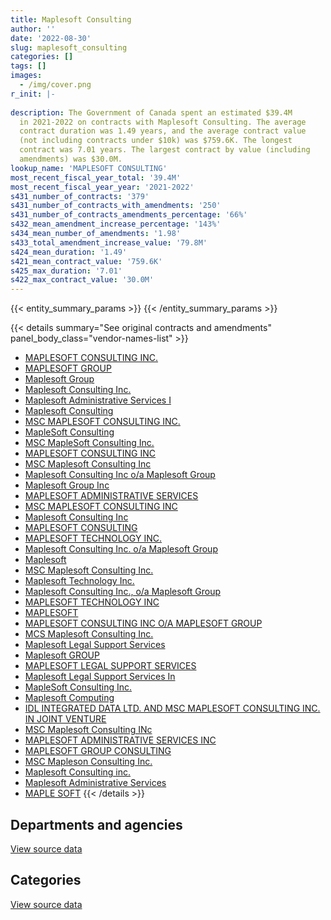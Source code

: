 ```yaml
---
title: Maplesoft Consulting
author: ''
date: '2022-08-30'
slug: maplesoft_consulting
categories: []
tags: []
images:
  - /img/cover.png
r_init: |-
  
description: The Government of Canada spent an estimated $39.4M
  in 2021-2022 on contracts with Maplesoft Consulting. The average
  contract duration was 1.49 years, and the average contract value
  (not including contracts under $10k) was $759.6K. The longest
  contract was 7.01 years. The largest contract by value (including
  amendments) was $30.0M.
lookup_name: 'MAPLESOFT CONSULTING'
most_recent_fiscal_year_total: '39.4M'
most_recent_fiscal_year_year: '2021-2022'
s431_number_of_contracts: '379'
s431_number_of_contracts_with_amendments: '250'
s431_number_of_contracts_amendments_percentage: '66%'
s432_mean_amendment_increase_percentage: '143%'
s434_mean_number_of_amendments: '1.98'
s433_total_amendment_increase_value: '79.8M'
s424_mean_duration: '1.49'
s421_mean_contract_value: '759.6K'
s425_max_duration: '7.01'
s422_max_contract_value: '30.0M'
---
```


<script src="/rmarkdown-libs/htmlwidgets/htmlwidgets.js"></script>
<link href="/rmarkdown-libs/datatables-css/datatables-crosstalk.css" rel="stylesheet" />
<script src="/rmarkdown-libs/datatables-binding/datatables.js"></script>
<script src="/rmarkdown-libs/jquery/jquery-3.6.0.min.js"></script>
<link href="/rmarkdown-libs/dt-core-bootstrap/css/dataTables.bootstrap.min.css" rel="stylesheet" />
<link href="/rmarkdown-libs/dt-core-bootstrap/css/dataTables.bootstrap.extra.css" rel="stylesheet" />
<script src="/rmarkdown-libs/dt-core-bootstrap/js/jquery.dataTables.min.js"></script>
<script src="/rmarkdown-libs/dt-core-bootstrap/js/dataTables.bootstrap.min.js"></script>
<link href="/rmarkdown-libs/crosstalk/css/crosstalk.min.css" rel="stylesheet" />
<script src="/rmarkdown-libs/crosstalk/js/crosstalk.min.js"></script>
<script src="/rmarkdown-libs/htmlwidgets/htmlwidgets.js"></script>
<link href="/rmarkdown-libs/datatables-css/datatables-crosstalk.css" rel="stylesheet" />
<script src="/rmarkdown-libs/datatables-binding/datatables.js"></script>
<script src="/rmarkdown-libs/jquery/jquery-3.6.0.min.js"></script>
<link href="/rmarkdown-libs/dt-core-bootstrap/css/dataTables.bootstrap.min.css" rel="stylesheet" />
<link href="/rmarkdown-libs/dt-core-bootstrap/css/dataTables.bootstrap.extra.css" rel="stylesheet" />
<script src="/rmarkdown-libs/dt-core-bootstrap/js/jquery.dataTables.min.js"></script>
<script src="/rmarkdown-libs/dt-core-bootstrap/js/dataTables.bootstrap.min.js"></script>
<link href="/rmarkdown-libs/crosstalk/css/crosstalk.min.css" rel="stylesheet" />
<script src="/rmarkdown-libs/crosstalk/js/crosstalk.min.js"></script>

{{< entity_summary_params >}}
{{< /entity_summary_params >}}

{{< details summary="See original contracts and amendments" panel_body_class="vendor-names-list" >}}
- [MAPLESOFT CONSULTING INC.](https://search.open.canada.ca/en/ct/?sort=contract_value_f%20desc&page=1&search_text=%22MAPLESOFT%20CONSULTING%20INC.%22)
- [MAPLESOFT GROUP](https://search.open.canada.ca/en/ct/?sort=contract_value_f%20desc&page=1&search_text=%22MAPLESOFT%20GROUP%22)
- [Maplesoft Group](https://search.open.canada.ca/en/ct/?sort=contract_value_f%20desc&page=1&search_text=%22Maplesoft%20Group%22)
- [Maplesoft Consulting Inc.](https://search.open.canada.ca/en/ct/?sort=contract_value_f%20desc&page=1&search_text=%22Maplesoft%20Consulting%20Inc.%22)
- [Maplesoft Administrative Services I](https://search.open.canada.ca/en/ct/?sort=contract_value_f%20desc&page=1&search_text=%22Maplesoft%20Administrative%20Services%20I%22)
- [Maplesoft Consulting](https://search.open.canada.ca/en/ct/?sort=contract_value_f%20desc&page=1&search_text=%22Maplesoft%20Consulting%22)
- [MSC MAPLESOFT CONSULTING INC.](https://search.open.canada.ca/en/ct/?sort=contract_value_f%20desc&page=1&search_text=%22MSC%20MAPLESOFT%20CONSULTING%20INC.%22)
- [MapleSoft Consulting](https://search.open.canada.ca/en/ct/?sort=contract_value_f%20desc&page=1&search_text=%22MapleSoft%20Consulting%22)
- [MSC MapleSoft Consulting Inc.](https://search.open.canada.ca/en/ct/?sort=contract_value_f%20desc&page=1&search_text=%22MSC%20MapleSoft%20Consulting%20Inc.%22)
- [MAPLESOFT CONSULTING INC](https://search.open.canada.ca/en/ct/?sort=contract_value_f%20desc&page=1&search_text=%22MAPLESOFT%20CONSULTING%20INC%22)
- [MSC Maplesoft Consulting Inc](https://search.open.canada.ca/en/ct/?sort=contract_value_f%20desc&page=1&search_text=%22MSC%20Maplesoft%20Consulting%20Inc%22)
- [Maplesoft Consulting Inc o/a Maplesoft Group](https://search.open.canada.ca/en/ct/?sort=contract_value_f%20desc&page=1&search_text=%22Maplesoft%20Consulting%20Inc%20o%2fa%20Maplesoft%20Group%22)
- [Maplesoft Group Inc](https://search.open.canada.ca/en/ct/?sort=contract_value_f%20desc&page=1&search_text=%22Maplesoft%20Group%20Inc%22)
- [MAPLESOFT ADMINISTRATIVE SERVICES](https://search.open.canada.ca/en/ct/?sort=contract_value_f%20desc&page=1&search_text=%22MAPLESOFT%20ADMINISTRATIVE%20SERVICES%22)
- [MSC MAPLESOFT CONSULTING INC](https://search.open.canada.ca/en/ct/?sort=contract_value_f%20desc&page=1&search_text=%22MSC%20MAPLESOFT%20CONSULTING%20INC%22)
- [Maplesoft Consulting Inc](https://search.open.canada.ca/en/ct/?sort=contract_value_f%20desc&page=1&search_text=%22Maplesoft%20Consulting%20Inc%22)
- [MAPLESOFT CONSULTING](https://search.open.canada.ca/en/ct/?sort=contract_value_f%20desc&page=1&search_text=%22MAPLESOFT%20CONSULTING%22)
- [MAPLESOFT TECHNOLOGY INC.](https://search.open.canada.ca/en/ct/?sort=contract_value_f%20desc&page=1&search_text=%22MAPLESOFT%20TECHNOLOGY%20INC.%22)
- [Maplesoft Consulting Inc. o/a Maplesoft Group](https://search.open.canada.ca/en/ct/?sort=contract_value_f%20desc&page=1&search_text=%22Maplesoft%20Consulting%20Inc.%20o%2fa%20Maplesoft%20Group%22)
- [Maplesoft](https://search.open.canada.ca/en/ct/?sort=contract_value_f%20desc&page=1&search_text=%22Maplesoft%22)
- [MSC Maplesoft Consulting Inc.](https://search.open.canada.ca/en/ct/?sort=contract_value_f%20desc&page=1&search_text=%22MSC%20Maplesoft%20Consulting%20Inc.%22)
- [Maplesoft Technology Inc.](https://search.open.canada.ca/en/ct/?sort=contract_value_f%20desc&page=1&search_text=%22Maplesoft%20Technology%20Inc.%22)
- [Maplesoft Consulting Inc., o/a Maplesoft Group](https://search.open.canada.ca/en/ct/?sort=contract_value_f%20desc&page=1&search_text=%22Maplesoft%20Consulting%20Inc.%2c%20o%2fa%20Maplesoft%20Group%22)
- [MAPLESOFT TECHNOLOGY INC](https://search.open.canada.ca/en/ct/?sort=contract_value_f%20desc&page=1&search_text=%22MAPLESOFT%20TECHNOLOGY%20INC%22)
- [MAPLESOFT](https://search.open.canada.ca/en/ct/?sort=contract_value_f%20desc&page=1&search_text=%22MAPLESOFT%22)
- [MAPLESOFT CONSULTING INC O/A MAPLESOFT GROUP](https://search.open.canada.ca/en/ct/?sort=contract_value_f%20desc&page=1&search_text=%22MAPLESOFT%20CONSULTING%20INC%20O%2fA%20MAPLESOFT%20GROUP%22)
- [MCS Maplesoft Consulting Inc.](https://search.open.canada.ca/en/ct/?sort=contract_value_f%20desc&page=1&search_text=%22MCS%20Maplesoft%20Consulting%20Inc.%22)
- [Maplesoft Legal Support Services](https://search.open.canada.ca/en/ct/?sort=contract_value_f%20desc&page=1&search_text=%22Maplesoft%20Legal%20Support%20Services%22)
- [Maplesoft GROUP](https://search.open.canada.ca/en/ct/?sort=contract_value_f%20desc&page=1&search_text=%22Maplesoft%20GROUP%22)
- [MAPLESOFT LEGAL SUPPORT SERVICES](https://search.open.canada.ca/en/ct/?sort=contract_value_f%20desc&page=1&search_text=%22MAPLESOFT%20LEGAL%20SUPPORT%20SERVICES%22)
- [Maplesoft Legal Support Services In](https://search.open.canada.ca/en/ct/?sort=contract_value_f%20desc&page=1&search_text=%22Maplesoft%20Legal%20Support%20Services%20In%22)
- [MapleSoft Consulting Inc.](https://search.open.canada.ca/en/ct/?sort=contract_value_f%20desc&page=1&search_text=%22MapleSoft%20Consulting%20Inc.%22)
- [Maplesoft Computing](https://search.open.canada.ca/en/ct/?sort=contract_value_f%20desc&page=1&search_text=%22Maplesoft%20Computing%22)
- [IDL INTEGRATED DATA LTD. AND MSC MAPLESOFT CONSULTING INC. IN JOINT VENTURE](https://search.open.canada.ca/en/ct/?sort=contract_value_f%20desc&page=1&search_text=%22IDL%20INTEGRATED%20DATA%20LTD.%20AND%20MSC%20MAPLESOFT%20CONSULTING%20INC.%20IN%20JOINT%20VENTURE%22)
- [MSC Maplesoft Consulting INc](https://search.open.canada.ca/en/ct/?sort=contract_value_f%20desc&page=1&search_text=%22MSC%20Maplesoft%20Consulting%20INc%22)
- [MAPLESOFT ADMINISTRATIVE SERVICES INC](https://search.open.canada.ca/en/ct/?sort=contract_value_f%20desc&page=1&search_text=%22MAPLESOFT%20ADMINISTRATIVE%20SERVICES%20INC%22)
- [MAPLESOFT GROUP CONSULTING](https://search.open.canada.ca/en/ct/?sort=contract_value_f%20desc&page=1&search_text=%22MAPLESOFT%20GROUP%20CONSULTING%22)
- [MSC Mapleson Consulting Inc.](https://search.open.canada.ca/en/ct/?sort=contract_value_f%20desc&page=1&search_text=%22MSC%20Mapleson%20Consulting%20Inc.%22)
- [Maplesoft Consulting inc.](https://search.open.canada.ca/en/ct/?sort=contract_value_f%20desc&page=1&search_text=%22Maplesoft%20Consulting%20inc.%22)
- [Maplesoft Administrative Services](https://search.open.canada.ca/en/ct/?sort=contract_value_f%20desc&page=1&search_text=%22Maplesoft%20Administrative%20Services%22)
- [MAPLE SOFT](https://search.open.canada.ca/en/ct/?sort=contract_value_f%20desc&page=1&search_text=%22MAPLE%20SOFT%22)
{{< /details >}}

## Departments and agencies

<div id="htmlwidget-1" style="width:100%;height:auto;" class="datatables html-widget"></div>
<script type="application/json" data-for="htmlwidget-1">{"x":{"style":"bootstrap","filter":"none","vertical":false,"data":[["<a href=\"/departments/atssc-scdata/\">Administrative Tribunals Support Service of Canada<\/a>","<a href=\"/departments/cas-satj/\">Courts Administration Service<\/a>","<a href=\"/departments/cbsa-asfc/\">Canada Border Services Agency<\/a>","<a href=\"/departments/cer-rec/\">Canada Energy Regulator<\/a>","<a href=\"/departments/cfia-acia/\">Canadian Food Inspection Agency<\/a>","<a href=\"/departments/cic/\">Immigration, Refugees and Citizenship Canada<\/a>","<a href=\"/departments/cihr-irsc/\">Canadian Institutes of Health Research<\/a>","<a href=\"/departments/cnsc-ccsn/\">Canadian Nuclear Safety Commission<\/a>","<a href=\"/departments/csc-scc/\">Correctional Service of Canada<\/a>","<a href=\"/departments/dfatd-maecd/\">Global Affairs Canada<\/a>","<a href=\"/departments/dfo-mpo/\">Fisheries and Oceans Canada<\/a>","<a href=\"/departments/dnd-mdn/\">National Defence<\/a>","<a href=\"/departments/ec/\">Environment and Climate Change Canada<\/a>","<a href=\"/departments/elections/\">Elections Canada<\/a>","<a href=\"/departments/esdc-edsc/\">Employment and Social Development Canada<\/a>","<a href=\"/departments/fin/\">Department of Finance Canada<\/a>","<a href=\"/departments/fintrac-canafe/\">Financial Transactions and Reports Analysis Centre of Canada<\/a>","<a href=\"/departments/hc-sc/\">Health Canada<\/a>","<a href=\"/departments/iaac-aeic/\">Impact Assessment Agency of Canada<\/a>","<a href=\"/departments/ic/\">Innovation, Science and Economic Development Canada<\/a>","<a href=\"/departments/infc/\">Infrastructure Canada<\/a>","<a href=\"/departments/irb-cisr/\">Immigration and Refugee Board of Canada<\/a>","<a href=\"/departments/nrc-cnrc/\">National Research Council Canada<\/a>","<a href=\"/departments/nrcan-rncan/\">Natural Resources Canada<\/a>","<a href=\"/departments/pc/\">Parks Canada<\/a>","<a href=\"/departments/pch/\">Canadian Heritage<\/a>","<a href=\"/departments/psc-cfp/\">Public Service Commission of Canada<\/a>","<a href=\"/departments/pwgsc-tpsgc/\">Public Services and Procurement Canada<\/a>","<a href=\"/departments/rcmp-grc/\">Royal Canadian Mounted Police<\/a>","<a href=\"/departments/ssc-spc/\">Shared Services Canada<\/a>","<a href=\"/departments/tbs-sct/\">Treasury Board of Canada Secretariat<\/a>","<a href=\"/departments/tc/\">Transport Canada<\/a>","<a href=\"/departments/wage/\">Department for Women and Gender Equality<\/a>"],[669066.5,null,144329.31,1344938.48,744731.95,4403430.62,702162.23,480150.7,null,2623004.9,5779.16,428064.51,589814.06,20437.88,29488.27,84198.72,null,208978.16,null,757873.29,28250,281548.95,3898.75,907782.32,204675.51,781447.35,245980.71,517620.39,366361.28,23355762.34,null,46381.76,null],[1904863.35,null,209621.14,1539432.36,231792.18,3598844.89,null,91031.83,null,2436822.74,563312.69,386919.64,591429.98,20953.12,297910.15,84429.4,38086.23,1203471.79,null,382051.19,null,522355.52,10638.1,354054.05,205236.26,54595.86,237737.26,979976.68,367365.01,26780827.77,105903.6,46508.84,50090.26],[null,79900.04,209048.41,590469.36,620529.52,2620856.59,173304.79,null,null,2571919.26,1064374.49,578245.44,478517.48,null,384626.03,84198.72,36493.77,3170479.51,79582.12,162515.47,null,647974.7,10601.38,986486.49,204675.51,null,165038.07,1874612.77,366361.28,20926663.65,73016.08,33547.36,55587.98],[null,152098,63000.89,239737.13,1441367.29,4185021.75,218124.99,null,1504500.76,416117.39,710970.3,355868.57,null,null,1849083.5,null,null,4876120.86,179305.4,474450.51,null,29212.79,10619.74,659459.46,null,null,null,1443590.45,214798.12,18552774.17,1782220.52,null,39844.59]],"container":"<table class=\"table table-striped table-hover row-border order-column display\">\n  <thead>\n    <tr>\n      <th>Department<\/th>\n      <th>2018-2019<\/th>\n      <th>2019-2020<\/th>\n      <th>2020-2021<\/th>\n      <th>2021-2022<\/th>\n    <\/tr>\n  <\/thead>\n<\/table>","options":{"order":[[4,"desc"]],"pageLength":10,"autoWidth":true,"columnDefs":[{"targets":1,"render":"function(data, type, row, meta) {\n    return type !== 'display' ? data : DTWidget.formatCurrency(data, \"$\", 2, 3, \",\", \".\", true, null);\n  }"},{"targets":2,"render":"function(data, type, row, meta) {\n    return type !== 'display' ? data : DTWidget.formatCurrency(data, \"$\", 2, 3, \",\", \".\", true, null);\n  }"},{"targets":3,"render":"function(data, type, row, meta) {\n    return type !== 'display' ? data : DTWidget.formatCurrency(data, \"$\", 2, 3, \",\", \".\", true, null);\n  }"},{"targets":4,"render":"function(data, type, row, meta) {\n    return type !== 'display' ? data : DTWidget.formatCurrency(data, \"$\", 2, 3, \",\", \".\", true, null);\n  }"},{"width":"16%","targets":[1,2,3,4]},{"className":"dt-right","targets":[1,2,3,4]}],"orderClasses":false}},"evals":["options.columnDefs.0.render","options.columnDefs.1.render","options.columnDefs.2.render","options.columnDefs.3.render"],"jsHooks":[]}</script>
<p class="text-right">
<a href="https://github.com/GoC-Spending/contracts-data/tree/main/data/out/vendors/maplesoft_consulting/summary_by_fiscal_year_by_department.csv" class="source-data-link btn btn-link">View source data</a>
</p>

## Categories

<div id="htmlwidget-2" style="width:100%;height:auto;" class="datatables html-widget"></div>
<script type="application/json" data-for="htmlwidget-2">{"x":{"style":"bootstrap","filter":"none","vertical":false,"data":[["<a href=\"/categories/other/\">(Other)<\/a>","<a href=\"/categories/facilities_and_construction/\">Facilities and construction<\/a>","<a href=\"/categories/defence/\">Defence<\/a>","<a href=\"/categories/professional_services/\">Professional services<\/a>","<a href=\"/categories/information_technology/\">Information technology<\/a>","<a href=\"/categories/human_capital/\">Human capital<\/a>"],[5543948.02,51753.74,88177.64,4054707.4,30237571.31,null],[4547428.93,15439.21,89151.98,5023730.33,29917735.14,3702776.32],[3058001.45,null,14371.49,6921273.03,24470228.56,3785751.7],[965538.63,null,118665,7264129.43,27264202.4,3785751.7]],"container":"<table class=\"table table-striped table-hover row-border order-column display\">\n  <thead>\n    <tr>\n      <th>Category<\/th>\n      <th>2018-2019<\/th>\n      <th>2019-2020<\/th>\n      <th>2020-2021<\/th>\n      <th>2021-2022<\/th>\n    <\/tr>\n  <\/thead>\n<\/table>","options":{"order":[[4,"desc"]],"dom":"t","pageLength":30,"autoWidth":true,"columnDefs":[{"targets":1,"render":"function(data, type, row, meta) {\n    return type !== 'display' ? data : DTWidget.formatCurrency(data, \"$\", 2, 3, \",\", \".\", true, null);\n  }"},{"targets":2,"render":"function(data, type, row, meta) {\n    return type !== 'display' ? data : DTWidget.formatCurrency(data, \"$\", 2, 3, \",\", \".\", true, null);\n  }"},{"targets":3,"render":"function(data, type, row, meta) {\n    return type !== 'display' ? data : DTWidget.formatCurrency(data, \"$\", 2, 3, \",\", \".\", true, null);\n  }"},{"targets":4,"render":"function(data, type, row, meta) {\n    return type !== 'display' ? data : DTWidget.formatCurrency(data, \"$\", 2, 3, \",\", \".\", true, null);\n  }"},{"width":"16%","targets":[1,2,3,4]},{"className":"dt-right","targets":[1,2,3,4]}],"orderClasses":false,"lengthMenu":[10,25,30,50,100]}},"evals":["options.columnDefs.0.render","options.columnDefs.1.render","options.columnDefs.2.render","options.columnDefs.3.render"],"jsHooks":[]}</script>
<p class="text-right">
<a href="https://github.com/GoC-Spending/contracts-data/tree/main/data/out/vendors/maplesoft_consulting/summary_by_fiscal_year_by_category.csv" class="source-data-link btn btn-link">View source data</a>
</p>
